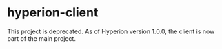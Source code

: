 # hyperion-client
This project is deprecated. As of Hyperion version 1.0.0, the client is now part of the main project.
